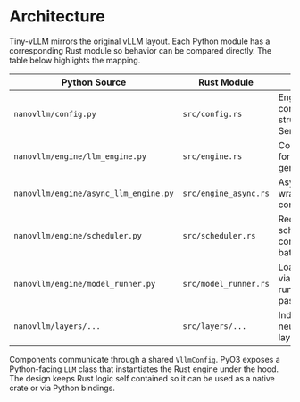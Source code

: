 # Architecture

Tiny-vLLM mirrors the original vLLM layout. Each Python module has a corresponding Rust module so behavior can be compared directly. The table below highlights the mapping.

| Python Source | Rust Module | Notes |
|---------------|------------|-------|
| `nanovllm/config.py` | `src/config.rs` | Engine configuration struct using Serde |
| `nanovllm/engine/llm_engine.py` | `src/engine.rs` | Core engine for token generation |
| `nanovllm/engine/async_llm_engine.py` | `src/engine_async.rs` | Asynchronous wrapper for concurrency |
| `nanovllm/engine/scheduler.py` | `src/scheduler.rs` | Request scheduler for continuous batching |
| `nanovllm/engine/model_runner.py` | `src/model_runner.rs` | Loads models via `tch` and runs forward passes |
| `nanovllm/layers/...` | `src/layers/...` | Individual neural net layers |

Components communicate through a shared `VllmConfig`. PyO3 exposes a Python-facing `LLM` class that instantiates the Rust engine under the hood. The design keeps Rust logic self contained so it can be used as a native crate or via Python bindings.
